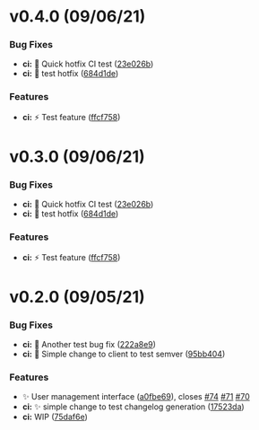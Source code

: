 # v0.4.0 (09/06/21)

### Bug Fixes

* **ci:** :bug: Quick hotfix CI test ([23e026b](https://github.com/seasketch/next/commit/23e026bf20bc92ee42881cc20f719270ed589ba1))
* **ci:** :construction: test hotfix ([684d1de](https://github.com/seasketch/next/commit/684d1de5627bc5eb7fe85aa1688872c77b056886))


### Features

* **ci:** :zap: Test feature ([ffcf758](https://github.com/seasketch/next/commit/ffcf758919fe888247e0adfd3d10df907b108dd9))




# v0.3.0 (09/06/21)

### Bug Fixes

* **ci:** :bug: Quick hotfix CI test ([23e026b](https://github.com/seasketch/next/commit/23e026bf20bc92ee42881cc20f719270ed589ba1))
* **ci:** :construction: test hotfix ([684d1de](https://github.com/seasketch/next/commit/684d1de5627bc5eb7fe85aa1688872c77b056886))


### Features

* **ci:** :zap: Test feature ([ffcf758](https://github.com/seasketch/next/commit/ffcf758919fe888247e0adfd3d10df907b108dd9))




# v0.2.0 (09/05/21)

### Bug Fixes

* **ci:** :bug: Another test bug fix ([222a8e9](https://github.com/seasketch/next/commit/222a8e93b4eb83c231491778c97008cf2f5d546f))
* **ci:** :construction: Simple change to client to test semver ([95bb404](https://github.com/seasketch/next/commit/95bb404d7d54ca76792fc3d04f8a0b0e9a8ef83f))


### Features

* :sparkles: User management interface ([a0fbe69](https://github.com/seasketch/next/commit/a0fbe695d610a995f93b9dbb76d7d5a19c99a445)), closes [#74](https://github.com/seasketch/next/issues/74) [#71](https://github.com/seasketch/next/issues/71) [#70](https://github.com/seasketch/next/issues/70)
* **ci:** :sparkles: simple change to test changelog generation ([17523da](https://github.com/seasketch/next/commit/17523dac6030738ba045d4f60ef1863192bf7cb3))
* **ci:** WIP ([75daf6e](https://github.com/seasketch/next/commit/75daf6e4d5179f30fdc88bed347d593278b1deb8))





